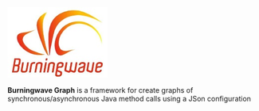 [![logo](Burningwave-logo.jpg "Burningwave")](https://www.burningwave.org/)

**Burningwave Graph** is a framework for create graphs of synchronous/asynchronous Java method calls using a JSon configuration
